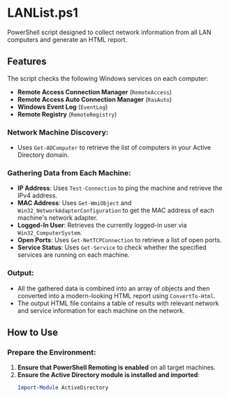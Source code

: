 # LANList.ps1

PowerShell script designed to collect network information from all LAN computers and generate an HTML report.

## Features

The script checks the following Windows services on each computer:
- **Remote Access Connection Manager** (`RemoteAccess`)
- **Remote Access Auto Connection Manager** (`RasAuto`)
- **Windows Event Log** (`EventLog`)
- **Remote Registry** (`RemoteRegistry`)

### Network Machine Discovery:
- Uses `Get-ADComputer` to retrieve the list of computers in your Active Directory domain.

### Gathering Data from Each Machine:
- **IP Address**: Uses `Test-Connection` to ping the machine and retrieve the IPv4 address.
- **MAC Address**: Uses `Get-WmiObject` and `Win32_NetworkAdapterConfiguration` to get the MAC address of each machine's network adapter.
- **Logged-In User**: Retrieves the currently logged-in user via `Win32_ComputerSystem`.
- **Open Ports**: Uses `Get-NetTCPConnection` to retrieve a list of open ports.
- **Service Status**: Uses `Get-Service` to check whether the specified services are running on each machine.

### Output:
- All the gathered data is combined into an array of objects and then converted into a modern-looking HTML report using `ConvertTo-Html`.
- The output HTML file contains a table of results with relevant network and service information for each machine on the network.

## How to Use

### Prepare the Environment:
1. **Ensure that PowerShell Remoting is enabled** on all target machines.
2. **Ensure the Active Directory module is installed and imported**:
   ```powershell
   Import-Module ActiveDirectory
